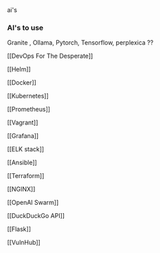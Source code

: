 ai's 

### AI's to use
Granite , Ollama, Pytorch, Tensorflow, perplexica ?? 

[[DevOps For The Desperate]] 

[[Helm]]

[[Docker]]

[[Kubernetes]]

[[Prometheus]] 

[[Vagrant]]

[[Grafana]]


[[ELK stack]]

[[Ansible]] 

[[Terraform]] 

[[NGINX]]

[[OpenAI Swarm]]

[[DuckDuckGo API]]

[[Flask]]

[[VulnHub]]